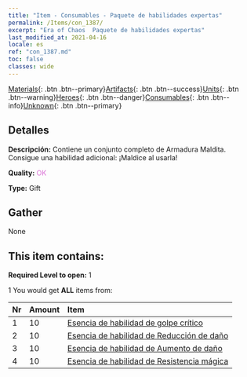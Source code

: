 ```yaml
---
title: "Item - Consumables - Paquete de habilidades expertas"
permalink: /Items/con_1387/
excerpt: "Era of Chaos  Paquete de habilidades expertas"
last_modified_at: 2021-04-16
locale: es
ref: "con_1387.md"
toc: false
classes: wide
---
```

 [Materials](/es/Items/){: .btn .btn--primary}[Artifacts](/es/Items/Artifacts/){: .btn .btn--success}[Units](/es/Items/Units/){: .btn .btn--warning}[Heroes](/es/Items/Heroes/){: .btn .btn--danger}[Consumables](/es/Items/Consumables/){: .btn .btn--info}[Unknown](/es/Items/Unknown/){: .btn .btn--primary}

## Detalles
 **Descripción:** Contiene un conjunto completo de Armadura Maldita. Consigue una habilidad adicional: ¡Maldice al usarla!

 **Quality:** <span style="color: #DA70D6">OK</span>

 **Type:** Gift

## Gather

  None

## This item contains:

 **Required Level to open:** 1

 1 You would get **ALL** items  from:

  | Nr | Amount |     Item    |
  |:---|:-------|:------------|
  | 1 | 10 | [Esencia de habilidad de golpe crítico](/es/Items/con_1115/) |  | 
  | 2 | 10 | [Esencia de habilidad de Reducción de daño](/es/Items/con_1116/) |  | 
  | 3 | 10 | [Esencia de habilidad de Aumento de daño](/es/Items/con_1117/) |  | 
  | 4 | 10 | [Esencia de habilidad de Resistencia mágica](/es/Items/con_1118/) |  | 

